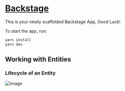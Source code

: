 # [Backstage](https://backstage.io)

This is your newly scaffolded Backstage App, Good Luck!

To start the app, run:

```sh
yarn install
yarn dev
```

## Working with Entities

### Lifecycle of an Entity

![image](https://user-images.githubusercontent.com/13553866/209671624-a8b630cf-2083-41a6-8cfd-eff244d2af39.png)
